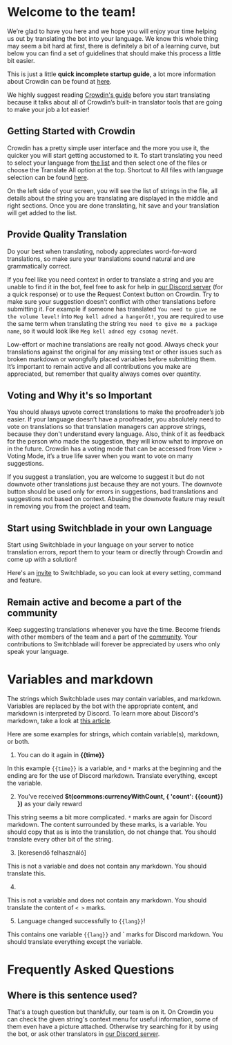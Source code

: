 # Welcome to the team!

We’re glad to have you here and we hope you will enjoy your time helping us out by translating the bot into your language. We know this whole thing may seem a bit hard at first, there is definitely a bit of a learning curve, but below you can find a set of guidelines that should make this process a little bit easier.

This is just a little **quick incomplete startup guide**, a lot more information about Crowdin can be found at [here](https://support.crowdin.com/crowdin-intro/).

We highly suggest reading [Crowdin's guide](https://support.crowdin.com/online-editor/) before you start translating because it talks about all of Crowdin’s built-in translator tools that are going to make your job a lot easier!

## Getting Started with Crowdin

Crowdin has a pretty simple user interface and the more you use it, the quicker you will start getting accustomed to it. To start translating you need to select your language from [the list](https://crowdin.com/project/switchblade) and then select one of the files or choose the Translate All option at the top. Shortcut to All files with language selection can be found [here](https://crowdin.com/translate/switchblade/all/en-).

On the left side of your screen, you will see the list of strings in the file, all details about the string you are translating are displayed in the middle and right sections. Once you are done translating, hit save and your translation will get added to the list.

## Provide Quality Translation

Do your best when translating, nobody appreciates word-for-word translations, so make sure your translations sound natural and are grammatically correct.

If you feel like you need context in order to translate a string and you are unable to find it in the bot, feel free to ask for help in [our Discord server](https://support.switchblade.xyz/) \(for a quick response\) or to use the Request Context button on Crowdin. Try to make sure your suggestion doesn’t conflict with other translations before submitting it. For example if someone has translated `You need to give me the volume level!` into `Meg kell adnod a hangerőt!`, you are required to use the same term when translating the string `You need to give me a package name`, so it would look like `Meg kell adnod egy csomag nevét`.

Low-effort or machine translations are really not good. Always check your translations against the original for any missing text or other issues such as broken markdown or wrongfully placed variables before submitting them. It’s important to remain active and all contributions you make are appreciated, but remember that quality always comes over quantity.

## Voting and Why it's so Important

You should always upvote correct translations to make the proofreader’s job easier. If your language doesn’t have a proofreader, you absolutely need to vote on translations so that translation managers can approve strings, because they don't understand every language. Also, think of it as feedback for the person who made the suggestion, they will know what to improve on in the future. Crowdin has a voting mode that can be accessed from View &gt; Voting Mode, it’s a true life saver when you want to vote on many suggestions.

If you suggest a translation, you are welcome to suggest it but do not downvote other translations just because they are not yours. The downvote button should be used only for errors in suggestions, bad translations and suggestions not based on context. Abusing the downvote feature may result in removing you from the project and team.

## Start using Switchblade in your own Language

Start using Switchblade in your language on your server to notice translation errors, report them to your team or directly through Crowdin and come up with a solution!

Here's an [invite](https://invite.switchblade.xyz/) to Switchblade, so you can look at every setting, command and feature.

## Remain active and become a part of the community

Keep suggesting translations whenever you have the time. Become friends with other members of the team and a part of the [community](http://switchblade.xyz/contributors). Your contributions to Switchblade will forever be appreciated by users who only speak your language.




# Variables and markdown

The strings which Switchblade uses may contain variables, and markdown. Variables are replaced by the bot with the appropriate content, and markdown is interpreted by Discord. To learn more about Discord's markdown, take a look at [this article](https://support.discordapp.com/hc/en-us/articles/210298617-Markdown-Text-101-Chat-Formatting-Bold-Italic-Underline-).

Here are some examples for strings, which contain variable(s), markdown, or both.

1. You can do it again in **{{time}}**


In this example `{{time}}` is a variable, and `*` marks at the beginning and the ending are for the use of Discord markdown. Translate everything, except the variable.

2. You've received **$t(commons:currencyWithCount, { 'count': {{count}} })** as your daily reward


This string seems a bit more complicated. `*` marks are again for Discord markdown. The content surrounded by these marks, is a variable. You should copy that as is into the translation, do not change that. You should translate every other bit of the string.

3. [keresendő felhasználó]


This is not a variable and does not contain any markdown. You should translate this.

4. <user to kiss>


This is not a variable and does not contain any markdown. You should translate the content of `< >` marks.

5. Language changed successfully to `{{lang}}`!


This contains one variable `{{lang}}` and ` marks for Discord markdown. You should translate everything except the variable.





# Frequently Asked Questions

## Where is this sentence used?

That's a tough question but thankfully, our team is on it. On Crowdin you can check the given string's context menu for useful information, some of them even have a picture attached. Otherwise try searching for it by using the bot, or ask other translators in [our Discord server](https://support.switchblade.xyz/).

